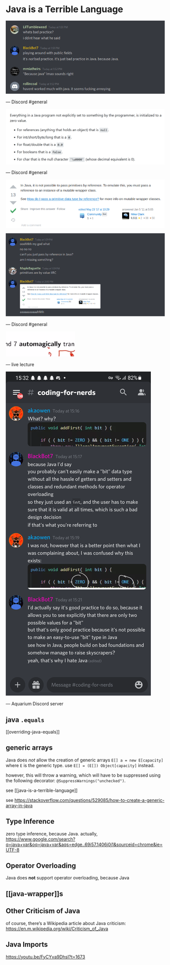 # Java is a Terrible Language

![](2022-02-26-01-29-58.png)

&mdash; Discord #general

![](2022-02-26-01-30-07.png)

&mdash; Discord #general

![](2022-02-26-01-30-13.png)

![](2022-02-26-01-34-54.png)

&mdash; Discord #general

![](2022-02-26-01-35-03.png)

&mdash; live lecture

![](20220410161358.png)

&mdash; Aquarium Discord server

## java `.equals`

[[overriding-java-equals]]

## generic arrays

Java does _not_ allow the creation of generic arrays `E[] a = new E[capacity]` where `E` is the generic type. use `E[] = (E[]) Object[capacity]` instead.

however, this will throw a warning, which will have to be suppressed using the following decorator: `@SuppressWarnings("unchecked")`.

see [[java-is-a-terrible-language]]

see <https://stackoverflow.com/questions/529085/how-to-create-a-generic-array-in-java>

## Type Inference

zero type inference, because Java. actually, <https://www.google.com/search?q=java+var&oq=java+var&aqs=edge..69i57.1406j0j1&sourceid=chrome&ie=UTF-8>

## Operator Overloading

Java does **not** support operator overloading, because Java

## [[java-wrapper]]s

## Other Criticism of Java

of course, there’s a Wikipedia article about Java criticism: <https://en.m.wikipedia.org/wiki/Criticism_of_Java>

## Java Imports

<https://youtu.be/FyCYva9DhsI?t=1673>
